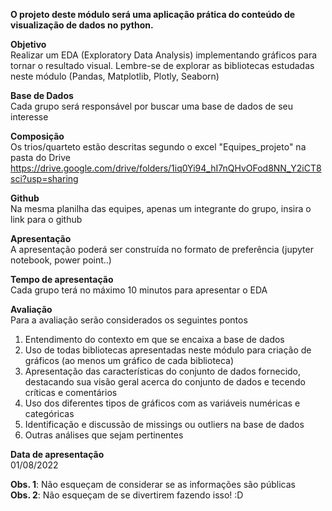 **O projeto deste módulo será uma aplicação prática do conteúdo de visualização de dados no python.**
  
**Objetivo**  
Realizar um EDA (Exploratory Data Analysis) implementando gráficos para tornar o resultado visual. Lembre-se de explorar as bibliotecas estudadas neste módulo (Pandas, Matplotlib, Plotly, Seaborn)  
  
**Base de Dados**  
Cada grupo será responsável por buscar uma base de dados de seu interesse  
  
**Composição**  
Os trios/quarteto estão descritas segundo o excel "Equipes_projeto" na pasta do Drive
https://drive.google.com/drive/folders/1iq0Yi94_hI7nQHvOFod8NN_Y2iCT8sci?usp=sharing
  
**Github**  
Na mesma planilha das equipes, apenas um integrante do grupo, insira o link para o github  
  
**Apresentação**  
A apresentação poderá ser construída no formato de preferência (jupyter notebook, power point..)  
  
**Tempo de apresentação**  
Cada grupo terá no máximo 10 minutos para apresentar o EDA  
  
**Avaliação**  
Para a avaliação serão considerados os seguintes pontos
1. Entendimento do contexto em que se encaixa a base de dados
2. Uso de todas bibliotecas apresentadas neste módulo para criação de gráficos (ao menos um gráfico de cada biblioteca)
3. Apresentação das características do conjunto de dados fornecido, destacando sua visão geral acerca do conjunto de dados e tecendo críticas e comentários
4. Uso dos diferentes tipos de gráficos com as variáveis numéricas e categóricas 
5. Identificação e discussão de missings ou outliers na base de dados
6. Outras análises que sejam pertinentes 
  
**Data de apresentação**  
01/08/2022  
  
**Obs. 1**: Não esqueçam de considerar se as informações são públicas  
**Obs. 2**: Não esqueçam de se divertirem fazendo isso! :D